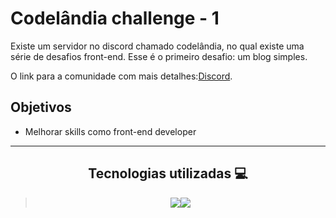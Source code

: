 # Codelândia challenge - 1 

Existe um servidor no discord chamado codelândia, no qual existe uma série de desafios front-end. Esse é o primeiro desafio: um blog simples.

O link para a comunidade com mais detalhes:[Discord](https://discord.gg/h4yh27fdfs).

## Objetivos

- Melhorar skills como front-end developer

---

<h2 align="center"> Tecnologias utilizadas 💻 </h2>

> <div align="center"><img src="https://img.shields.io/badge/HTML5-E34F26?style=for-the-badge&logo=html5&logoColor=white"><img src="https://img.shields.io/badge/CSS3-1572B6?style=for-the-badge&logo=css3&logoColor=white"></div>





